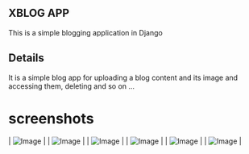## XBLOG APP
This is a simple blogging application in Django

## Details
It is a simple blog app for uploading a blog content and its image and accessing them, deleting and so on ...

# screenshots
| ![Image](https://github.com/lewiseman/Xblog/tree/master/static/images/screenshots/screen-six.png) |
| ![Image](https://github.com/lewiseman/Xblog/tree/master/static/images/screenshots/screen-four.png) |
| ![Image](https://github.com/lewiseman/Xblog/tree/master/static/images/screenshots/screen-five.png) |
| ![Image](https://github.com/lewiseman/Xblog/tree/master/static/images/screenshots/screen-three.png) |
| ![Image](https://github.com/lewiseman/Xblog/tree/master/static/images/screenshots/screen-two.png) |
| ![Image](https://github.com/lewiseman/Xblog/tree/master/static/images/screenshots/screen-one.png) |